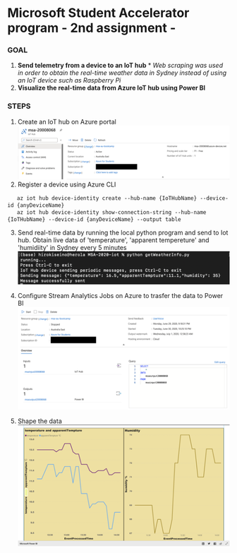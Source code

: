 # Microsoft Student Accelerator program - 2nd assignment -


### GOAL ###

1. **Send telemetry from a device to an IoT hub**  * *Web scraping was used in order to obtain the real-time weather data in Sydney instead of using an IoT device such as Raspberry Pi*
2. **Visualize the real-time data from Azure IoT hub using Power BI**


### STEPS ###
1. Create an IoT hub on Azure portal
![createHub](https://github.com/hiroki0116/MSA-iot-2020/blob/image/iotHub.png)
2. Register a device using Azure CLI
```
   az iot hub device-identity create --hub-name {IoTHubName} --device-id {anyDeviceName}
   az iot hub device-identity show-connection-string --hub-name {IoTHubName} --device-id {anyDeviceName} --output table
```
3. Send real-time data by running the local python program and send to Iot hub. Obtain live data of 'temperature', 'apparent tempereture' and 'humidiity' in Sydney every 5 minutes
![createHub](https://github.com/hiroki0116/MSA-iot-2020/blob/image/createHub.png)

4. Configure Stream Analytics Jobs on Azure to trasfer the data to Power BI
![createHub](https://github.com/hiroki0116/MSA-iot-2020/blob/image/streamAnalyticsJob.png)
5. Shape the data
![createHub](https://github.com/hiroki0116/MSA-iot-2020/blob/image/powerBI.png)


